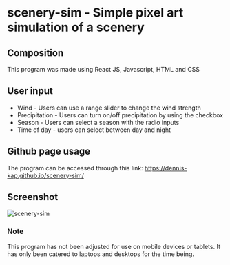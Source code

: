# scenery-sim - Simple pixel art simulation of a scenery

## Composition
This program was made using React JS, Javascript, HTML and CSS

## User input
- Wind - Users can use a range slider to change the wind strength
- Precipitation - Users can turn on/off precipitation by using the checkbox
- Season - Users can select a season with the radio inputs
- Time of day - users can select between day and night

## Github page usage
The program can be accessed through this link:
https://dennis-kap.github.io/scenery-sim/

## Screenshot
![scenery-sim](https://user-images.githubusercontent.com/102987428/209617495-2dc247ff-2d9e-4f25-af1d-6965fe22d0d6.png)

### Note
This program has not been adjusted for use on mobile devices or tablets. It has only been catered to laptops and desktops for the time being.
